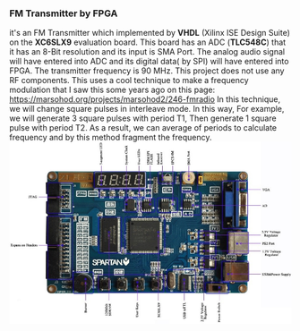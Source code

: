 ### FM Transmitter by FPGA
it's an FM Transmitter which implemented by **VHDL** (Xilinx ISE Design Suite) on the **XC6SLX9** evaluation board.
This board has an ADC (**TLC548C**) that it has an 8-Bit resolution and its input is SMA Port.
The analog audio signal will have entered into ADC and its digital data( by SPI) will have entered into FPGA. The transmitter frequency is 90 MHz. This project does not use any RF components. This uses a cool technique to make a frequency modulation that I saw this some years ago on this page: https://marsohod.org/projects/marsohod2/246-fmradio
In this technique, we will change square pulses in interleave mode. In this way, For example, we will generate 3 square pulses with period T1, Then generate 1 square pulse with period T2. As a result, we can average of periods to calculate frequency and by this method fragment the frequency.
![Evaluation Board](./xilinx-fpga-zr-tech-designed-by-wxeda.jpg)
